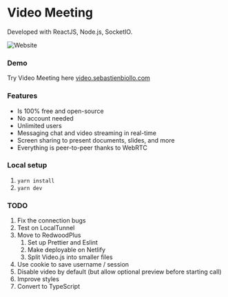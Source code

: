 # Video Meeting

Developed with ReactJS, Node.js, SocketIO.

![Website](https://i.imgur.com/HhZD01o.jpg)

### Demo

Try Video Meeting here [video.sebastienbiollo.com](https://video.sebastienbiollo.com)

### Features

- Is 100% free and open-source
- No account needed
- Unlimited users
- Messaging chat and video streaming in real-time
- Screen sharing to present documents, slides, and more
- Everything is peer-to-peer thanks to WebRTC

### Local setup

1. `yarn install`
2. `yarn dev`

### TODO

1. Fix the connection bugs
1. Test on LocalTunnel
1. Move to RedwoodPlus
   1. Set up Prettier and Eslint
   1. Make deployable on Netlify
   1. Split Video.js into smaller files
1. Use cookie to save username / session
1. Disable video by default (but allow optional preview before starting call)
1. Improve styles
1. Convert to TypeScript

